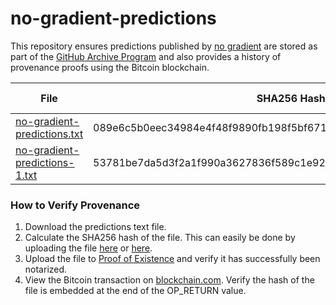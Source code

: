 # no-gradient-predictions
This repository ensures predictions published by [no gradient](https://nogradient.com/2019/11/26/predictions-scorecard/) are stored as part of the [GitHub Archive Program](https://archiveprogram.github.com/) and also provides a history of provenance proofs using the Bitcoin blockchain.

File | SHA256 Hash | Proof of Existence | Bitcoin Transaction
--- | --- | --- | ---
[no-gradient-predictions.txt](https://github.com/octohub/no-gradient-predictions/blob/master/no-gradient-predictions.txt) | 089e6c5b0eec34984e4f48f9890fb198f5bf6719c526a22e2d685867ab18800b | [089e6...](https://proofofexistence.com/detail/089e6c5b0eec34984e4f48f9890fb198f5bf6719c526a22e2d685867ab18800b) | [1b711fecad99896de3f6ecfa6bad51fb81f8e8f74da5e1567bcfa6c61720425e](https://www.blockchain.com/btc/tx/1b711fecad99896de3f6ecfa6bad51fb81f8e8f74da5e1567bcfa6c61720425e)
[no-gradient-predictions-1.txt](https://github.com/octohub/no-gradient-predictions/blob/master/no-gradient-predictions-1.txt) | 53781be7da5d3f2a1f990a3627836f589c1e9264d405c1b8e85670ce0dd231a8 | [53781...](https://proofofexistence.com/detail/53781be7da5d3f2a1f990a3627836f589c1e9264d405c1b8e85670ce0dd231a8) | [5a29d5ec1911f98c5618b36702c0d2befc4f3bb15272ffeb16e8abd61905d94f](https://www.blockchain.com/btc/tx/5a29d5ec1911f98c5618b36702c0d2befc4f3bb15272ffeb16e8abd61905d94f)

### How to Verify Provenance
1. Download the predictions text file.
2. Calculate the SHA256 hash of the file. This can easily be done by uploading the file [here](https://md5file.com/calculator) or [here](https://emn178.github.io/online-tools/sha256_checksum.html).
3. Upload the file to [Proof of Existence](https://proofofexistence.com/) and verify it has successfully been notarized.
4. View the Bitcoin transaction on [blockchain.com](https://www.blockchain.com/). Verify the hash of the file is embedded at the end of the OP_RETURN value.

